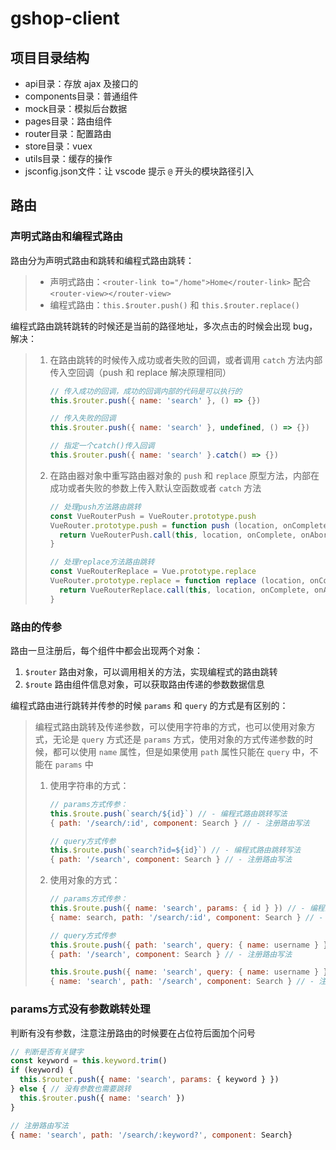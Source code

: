 # gshop-client

## 项目目录结构

- api目录：存放 ajax 及接口的
- components目录：普通组件
- mock目录：模拟后台数据
- pages目录：路由组件
- router目录：配置路由
- store目录：vuex
- utils目录：缓存的操作
- jsconfig.json文件：让 vscode 提示 `@` 开头的模块路径引入

## 路由

### 声明式路由和编程式路由

路由分为声明式路由和跳转和编程式路由跳转：

> - 声明式路由：`<router-link to="/home">Home</router-link>`  配合  `<router-view></router-view>`
> - 编程式路由：`this.$router.push()` 和 `this.$router.replace()`



编程式路由跳转跳转的时候还是当前的路径地址，多次点击的时候会出现 bug，解决：

> 1. 在路由跳转的时候传入成功或者失败的回调，或者调用 `catch` 方法内部传入空回调（push 和 replace 解决原理相同）
>
>    ```js
>    // 传入成功的回调，成功的回调内部的代码是可以执行的
>    this.$router.push({ name: 'search' }, () => {})
>    
>    // 传入失败的回调
>    this.$router.push({ name: 'search' }, undefined, () => {})
>    
>    // 指定一个catch()传入回调
>    this.$router.push({ name: 'search' }.catch() => {})
>    ```
>
>    
>
> 2. 在路由器对象中重写路由器对象的 `push` 和 `replace` 原型方法，内部在成功或者失败的参数上传入默认空函数或者 `catch` 方法
>
>    ```js
>    // 处理push方法路由跳转
>    const VueRouterPush = VueRouter.prototype.push
>    VueRouter.prototype.push = function push (location, onComplete = () => {}, onAbort) {
>      return VueRouterPush.call(this, location, onComplete, onAbort)
>    }
>    
>    // 处理replace方法路由跳转
>    const VueRouterReplace = Vue.prototype.replace
>    VueRouter.prototype.replace = function replace (location, onComplete, onAbort = () => {}) {
>      return VueRouterReplace.call(this, location, onComplete, onAbort)
>    }
>    ```



### 路由的传参

路由一旦注册后，每个组件中都会出现两个对象：

1. `$router` 路由对象，可以调用相关的方法，实现编程式的路由跳转
2. `$route` 路由组件信息对象，可以获取路由传递的参数数据信息



编程式路由进行跳转并传参的时候 `params` 和 `query` 的方式是有区别的：

> 编程式路由跳转及传递参数，可以使用字符串的方式，也可以使用对象方式，无论是 `query` 方式还是 `params` 方式，使用对象的方式传递参数的时候，都可以使用 `name` 属性，但是如果使用 `path` 属性只能在 `query` 中，不能在 `params` 中
>
> 1. 使用字符串的方式：
>
>    ```js
>    // params方式传参：
>    this.$route.push(`search/${id}`) // - 编程式路由跳转写法
>    { path: '/search/:id', component: Search } // - 注册路由写法
>    
>    // query方式传参
>    this.$route.push(`search?id=${id}`) // - 编程式路由跳转写法
>    { path: '/search', component: Search } // - 注册路由写法
>    ```
>
>    
>
> 2. 使用对象的方式：
>
>    ```js
>    // params方式传参：
>    this.$route.push({ name: 'search', params: { id } }) // - 编程式路由跳转写法
>    { name: search, path: '/search/:id', component: Search } // - 注册路由写法
>    
>    // query方式传参
>    this.$route.push({ path: 'search', query: { name: username } }) // - 编程式路由跳转写法
>    { path: '/search', component: Search } // - 注册路由写法
>    
>    this.$route.push({ name: 'search', query: { name: username } }) // - 编程式路由跳转写法
>    { name: 'search', path: '/search', component: Search } // - 注册路由写法
>    ```



### params方式没有参数跳转处理

判断有没有参数，注意注册路由的时候要在占位符后面加个问号

```js
// 判断是否有关键字
const keyword = this.keyword.trim()
if (keyword) {
  this.$router.push({ name: 'search', params: { keyword } })
} else { // 没有参数也需要跳转
  this.$router.push({ name: 'search' })
}

// 注册路由写法
{ name: 'search', path: '/search/:keyword?', component: Search}
```





